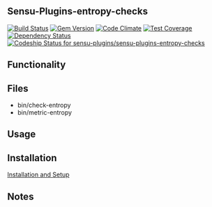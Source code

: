 ## Sensu-Plugins-entropy-checks

[ ![Build Status](https://travis-ci.org/sensu-plugins/sensu-plugins-entropy-checks.svg?branch=master)](https://travis-ci.org/sensu-plugins/sensu-plugins-entropy-checks)
[![Gem Version](https://badge.fury.io/rb/sensu-plugins-entropy-checks.svg)](http://badge.fury.io/rb/sensu-plugins-entropy-checks)
[![Code Climate](https://codeclimate.com/github/sensu-plugins/sensu-plugins-entropy-checks/badges/gpa.svg)](https://codeclimate.com/github/sensu-plugins/sensu-plugins-entropy-checks)
[![Test Coverage](https://codeclimate.com/github/sensu-plugins/sensu-plugins-entropy-checks/badges/coverage.svg)](https://codeclimate.com/github/sensu-plugins/sensu-plugins-entropy-checks)
[![Dependency Status](https://gemnasium.com/sensu-plugins/sensu-plugins-entropy-checks.svg)](https://gemnasium.com/sensu-plugins/sensu-plugins-entropy-checks)
[![Codeship Status for sensu-plugins/sensu-plugins-entropy-checks](https://codeship.com/projects/e9fd6db0-db39-0132-92e8-0eed4ec53b27/status?branch=master)](https://codeship.com/projects/79570)

## Functionality

## Files
 * bin/check-entropy
 * bin/metric-entropy

## Usage

## Installation

[Installation and Setup](http://sensu-plugins.io/docs/installation_instructions.html)

## Notes
